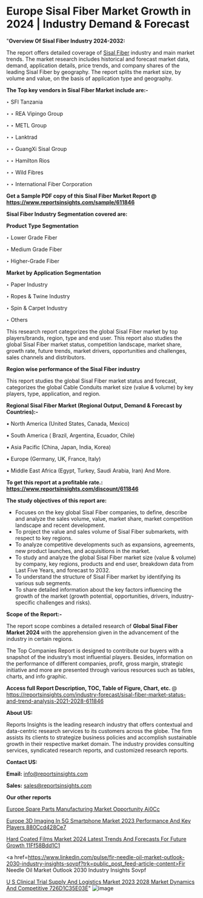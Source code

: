 # Europe Sisal Fiber Market Growth in 2024 | Industry Demand & Forecast

"<strong>Overview Of Sisal Fiber Industry 2024-2032:</strong>

The report offers detailed coverage of <a href=https://www.reportsinsights.com/sample/611846>Sisal Fiber</a> industry and main market trends. The market research includes historical and forecast market data, demand, application details, price trends, and company shares of the leading Sisal Fiber by geography. The report splits the market size, by volume and value, on the basis of application type and geography.

<strong>The Top key vendors in Sisal Fiber Market include are:- </strong>

‣ SFI Tanzania

‣ 
‣ REA Vipingo Group

‣ 
‣ METL Group

‣ 
‣ Lanktrad

‣ 
‣ GuangXi Sisal Group

‣ 
‣ Hamilton Rios

‣ 
‣ Wild Fibres

‣ 
‣ International Fiber Corporation

<strong>Get a Sample PDF copy of this Sisal Fiber Market Report </strong><strong>@ <a href=https://www.reportsinsights.com/sample/611846 style=color:#0000ff;>https://www.reportsinsights.com/sample/611846</a> </strong>

<strong>Sisal Fiber Industry Segmentation covered are:</strong>

<strong>Product Type Segmentation</strong>

‣    Lower Grade Fiber

‣ Medium Grade Fiber

‣ Higher-Grade Fiber

<strong>Market by Application Segmentation</strong>

‣   Paper Industry

‣ Ropes & Twine Industry

‣ Spin & Carpet Industry

‣ Others

This research report categorizes the global Sisal Fiber market by top players/brands, region, type and end user. This report also studies the global Sisal Fiber market status, competition landscape, market share, growth rate, future trends, market drivers, opportunities and challenges, sales channels and distributors.

<strong>Region wise performance of the Sisal Fiber industry</strong><strong> </strong>

This report studies the global Sisal Fiber market status and forecast, categorizes the global Cable Conduits market size (value &amp; volume) by key players, type, application, and region. 

<strong>Regional Sisal Fiber Market (Regional Output, Demand &amp; Forecast by Countries):-</strong>

• North America (United States, Canada, Mexico)

• South America ( Brazil, Argentina, Ecuador, Chile)

• Asia Pacific (China, Japan, India, Korea)

• Europe (Germany, UK, France, Italy)

• Middle East Africa (Egypt, Turkey, Saudi Arabia, Iran) And More.

<strong>To get this report at a profitable rate.: <a href=https://www.reportsinsights.com/discount/611846 style=color:#0000ff;>https://www.reportsinsights.com/discount/611846</a></strong>

<strong>The study objectives of this report are:</strong>
<ul>
  <li>Focuses on the key global Sisal Fiber companies, to define, describe and analyze the sales volume, value, market share, market competition landscape and recent development.</li>
  <li>To project the value and sales volume of Sisal Fiber submarkets, with respect to key regions.</li>
  <li>To analyze competitive developments such as expansions, agreements, new product launches, and acquisitions in the market.</li>
  <li>To study and analyze the global Sisal Fiber market size (value &amp; volume) by company, key regions, products and end user, breakdown data from Last Five Years, and forecast to 2032.</li>
  <li>To understand the structure of Sisal Fiber market by identifying its various sub segments.</li>
  <li>To share detailed information about the key factors influencing the growth of the market (growth potential, opportunities, drivers, industry-specific challenges and risks).</li>
</ul>
<strong>Scope of the Report:-</strong><strong> </strong>

The report scope combines a detailed research of <strong>Global Sisal Fiber Market 2024 </strong>with the apprehension given in the advancement of the industry in certain regions.

The Top Companies Report is designed to contribute our buyers with a snapshot of the industry’s most influential players. Besides, information on the performance of different companies, profit, gross margin, strategic initiative and more are presented through various resources such as tables, charts, and info graphic.

<strong>Access full Report Description, TOC, Table of Figure, Chart, etc. </strong>@   <a href=https://reportsinsights.com/industry-forecast/sisal-fiber-market-status-and-trend-analysis-2021-2028-611846 style=color:#0000ff;>https://reportsinsights.com/industry-forecast/sisal-fiber-market-status-and-trend-analysis-2021-2028-611846</a>

<strong>About US:</strong>

Reports Insights is the leading research industry that offers contextual and data-centric research services to its customers across the globe. The firm assists its clients to strategize business policies and accomplish sustainable growth in their respective market domain. The industry provides consulting services, syndicated research reports, and customized research reports.

<strong>Contact US:</strong>

<p class=""""><b>Email:</b> <a href=mailto:info@reportsinsights.com>info@reportsinsights.com</a></p>
<p class=""""><b>Sales:</b> <a href=mailto:sales@reportsinsights.com>sales@reportsinsights.com</a></p>

<strong>Our other reports</strong>

<a href=https://www.linkedin.com/pulse/europe-spare-parts-manufacturing-market-opportunity-ai0cc/>Europe Spare Parts Manufacturing Market Opportunity Ai0Cc</a>

<a href=https://medium.com/@g65914336/europe-3d-imaging-in-5g-smartphone-market-2023-performance-and-key-players-880ccd428ce7>Europe 3D Imaging In 5G Smartphone Market 2023 Performance And Key Players 880Ccd428Ce7</a>

<a href=https://medium.com/@ashokmane6573836482/hard-coated-films-market-2024-latest-trends-and-forecasts-for-future-growth-11ff58bdd1c1>Hard Coated Films Market 2024 Latest Trends And Forecasts For Future Growth 11Ff58Bdd1C1</a>

<a href=https://www.linkedin.com/pulse/fir-needle-oil-market-outlook-2030-industry-insights-sovpf?trk=public_post_feed-article-content>Fir Needle Oil Market Outlook 2030 Industry Insights Sovpf</a>

<a href=https://medium.com/@nadeemkazi654/u-s-clinical-trial-supply-and-logistics-market-2023-2028-market-dynamics-and-competitive-726d1c35e03e>U S Clinical Trial Supply And Logistics Market 2023 2028 Market Dynamics And Competitive 726D1C35E03E</a>"
![image](https://github.com/Jaayaachit/RItrends/assets/158452289/b2404911-51f1-4da3-b509-209e1d72c5d6)
